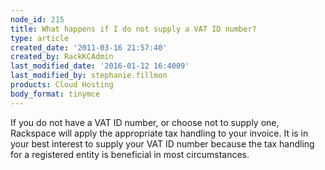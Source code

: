 ```yaml
---
node_id: 215
title: What happens if I do not supply a VAT ID number?
type: article
created_date: '2011-03-16 21:57:40'
created_by: RackKCAdmin
last_modified_date: '2016-01-12 16:4009'
last_modified_by: stephanie.fillmon
products: Cloud Hosting
body_format: tinymce
---
```


If you do not have a VAT ID number, or choose not to supply one,
Rackspace will apply the appropriate tax handling to your invoice. It is
in your best interest to supply your VAT ID number because the tax
handling for a registered entity is beneficial in most circumstances.

 

